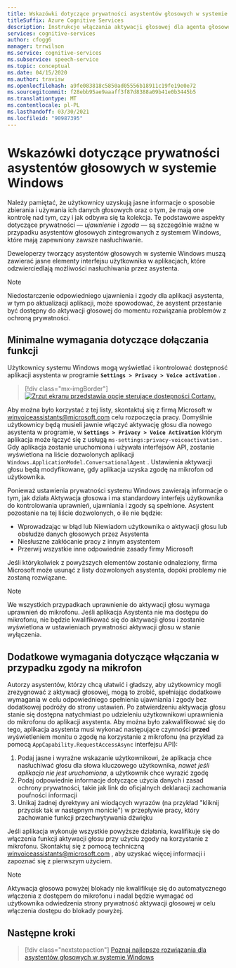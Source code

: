 ```yaml
---
title: Wskazówki dotyczące prywatności asystentów głosowych w systemie Windows
titleSuffix: Azure Cognitive Services
description: Instrukcje włączania aktywacji głosowej dla agenta głosowego są domyślnie włączone.
services: cognitive-services
author: cfogg6
manager: trrwilson
ms.service: cognitive-services
ms.subservice: speech-service
ms.topic: conceptual
ms.date: 04/15/2020
ms.author: travisw
ms.openlocfilehash: a9fe083818c5850ad05556b18911c19fe19e0e72
ms.sourcegitcommit: f28ebb95ae9aaaff3f87d8388a09b41e0b3445b5
ms.translationtype: MT
ms.contentlocale: pl-PL
ms.lasthandoff: 03/30/2021
ms.locfileid: "90987395"
---
```

# <a name="privacy-guidelines-for-voice-assistants-on-windows"></a>Wskazówki dotyczące prywatności asystentów głosowych w systemie Windows

Należy pamiętać, że użytkownicy uzyskują jasne informacje o sposobie zbierania i używania ich danych głosowych oraz o tym, że mają one kontrolę nad tym, czy i jak odbywa się ta kolekcja. Te podstawowe aspekty dotyczące prywatności — *ujawnienie* i *zgoda* — są szczególnie ważne w przypadku asystentów głosowych zintegrowanych z systemem Windows, które mają zapewniony zawsze nasłuchiwanie.

Deweloperzy tworzący asystentów głosowych w systemie Windows muszą zawierać jasne elementy interfejsu użytkownika w aplikacjach, które odzwierciedlają możliwości nasłuchiwania przez asystenta.

> [!NOTE]
> Niedostarczenie odpowiedniego ujawnienia i zgody dla aplikacji asystenta, w tym po aktualizacji aplikacji, może spowodować, że asystent przestanie być dostępny do aktywacji głosowej do momentu rozwiązania problemów z ochroną prywatności.

## <a name="minimum-requirements-for-feature-inclusion"></a>Minimalne wymagania dotyczące dołączania funkcji

Użytkownicy systemu Windows mogą wyświetlać i kontrolować dostępność aplikacji asystenta w programie **`Settings > Privacy > Voice activation`** .

 > [!div class="mx-imgBorder"]
 > [![Zrzut ekranu przedstawia opcje sterujące dostępności Cortany. ](media/voice-assistants/windows_voice_assistant/privacy-app-listing.png "Wpis ustawienia prywatności aktywacji głosu systemu Windows dla aplikacji Asystenta")](media/voice-assistants/windows_voice_assistant/privacy-app-listing.png#lightbox)

Aby można było korzystać z tej listy, skontaktuj się z firmą Microsoft w winvoiceassistants@microsoft.com celu rozpoczęcia pracy. Domyślnie użytkownicy będą musieli jawnie włączyć aktywację głosu dla nowego asystenta w programie, w **`Settings > Privacy > Voice Activation`** którym aplikacja może łączyć się z usługą `ms-settings:privacy-voiceactivation` . Gdy aplikacja zostanie uruchomiona i używała interfejsów API, zostanie wyświetlona na liście dozwolonych aplikacji `Windows.ApplicationModel.ConversationalAgent` . Ustawienia aktywacji głosu będą modyfikowane, gdy aplikacja uzyska zgodę na mikrofon od użytkownika.

Ponieważ ustawienia prywatności systemu Windows zawierają informacje o tym, jak działa Aktywacja głosowa i ma standardowy interfejs użytkownika do kontrolowania uprawnień, ujawniania i zgody są spełnione. Asystent pozostanie na tej liście dozwolonych, o ile nie będzie:

* Wprowadzając w błąd lub Niewiadom użytkownika o aktywacji głosu lub obsłudze danych głosowych przez Asystenta
* Niesłuszne zakłócanie pracy z innym asystentem
* Przerwij wszystkie inne odpowiednie zasady firmy Microsoft

Jeśli którykolwiek z powyższych elementów zostanie odnaleziony, firma Microsoft może usunąć z listy dozwolonych asystenta, dopóki problemy nie zostaną rozwiązane.

> [!NOTE]
> We wszystkich przypadkach uprawnienie do aktywacji głosu wymaga uprawnień do mikrofonu. Jeśli aplikacja Asystenta nie ma dostępu do mikrofonu, nie będzie kwalifikować się do aktywacji głosu i zostanie wyświetlona w ustawieniach prywatności aktywacji głosu w stanie wyłączenia.

## <a name="additional-requirements-for-inclusion-in-microphone-consent"></a>Dodatkowe wymagania dotyczące włączania w przypadku zgody na mikrofon

Autorzy asystentów, którzy chcą ułatwić i gładszy, aby użytkownicy mogli zrezygnować z aktywacji głosowej, mogą to zrobić, spełniając dodatkowe wymagania w celu odpowiedniego spełnienia ujawniania i zgody bez dodatkowej podróży do strony ustawień. Po zatwierdzeniu aktywacja głosu stanie się dostępna natychmiast po udzieleniu użytkownikowi uprawnienia do mikrofonu do aplikacji asystenta. Aby można było zakwalifikować się do tego, aplikacja asystenta musi wykonać następujące czynności **przed** wyświetleniem monitu o zgodę na korzystanie z mikrofonu (na przykład za pomocą `AppCapability.RequestAccessAsync` interfejsu API):

1. Podaj jasne i wyraźne wskazanie użytkownikowi, że aplikacja chce nasłuchiwać głosu dla słowa kluczowego użytkownika, *nawet jeśli aplikacja nie jest uruchomiona*, a użytkownik chce wyrazić zgodę
1. Podaj odpowiednie informacje dotyczące użycia danych i zasad ochrony prywatności, takie jak link do oficjalnych deklaracji zachowania poufności informacji
1. Unikaj żadnej dyrektywy ani wiodących wyrazów (na przykład "kliknij przycisk tak w następnym monicie") w przepływie pracy, który zachowanie funkcji przechwytywania dźwięku

Jeśli aplikacja wykonuje wszystkie powyższe działania, kwalifikuje się do włączenia funkcji aktywacji głosu przy użyciu zgody na korzystanie z mikrofonu. Skontaktuj się z pomocą techniczną winvoiceassistants@microsoft.com , aby uzyskać więcej informacji i zapoznać się z pierwszym użyciem.

> [!NOTE]
> Aktywacja głosowa powyżej blokady nie kwalifikuje się do automatycznego włączenia z dostępem do mikrofonu i nadal będzie wymagać od użytkownika odwiedzenia strony prywatność aktywacji głosowej w celu włączenia dostępu do blokady powyżej.

## <a name="next-steps"></a>Następne kroki

> [!div class="nextstepaction"]
> [Poznaj najlepsze rozwiązania dla asystentów głosowych w systemie Windows](windows-voice-assistants-best-practices.md)